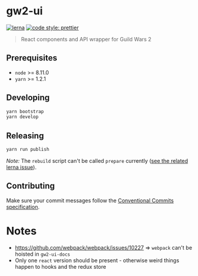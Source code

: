 # gw2-ui

[![lerna](https://img.shields.io/badge/maintained%20with-lerna-cc00ff.svg)](https://lernajs.io/)
[![code style: prettier](https://img.shields.io/badge/code_style-prettier-ff69b4.svg)](https://github.com/prettier/prettier)

> React components and API wrapper for Guild Wars 2

## Prerequisites

- `node` >= 8.11.0
- `yarn` >= 1.2.1

## Developing

```sh
yarn bootstrap
yarn develop
```

## Releasing

```sh
yarn run publish
```

_Note:_ The `rebuild` script can't be called `prepare` currently ([see the related lerna issue](https://github.com/lerna/lerna/issues/1944)).

## Contributing

Make sure your commit messages follow the [Conventional Commits specification](https://www.conventionalcommits.org/en/v1.0.0-beta.4/#summary).

# Notes

- https://github.com/webpack/webpack/issues/10227 => `webpack` can't be hoisted in `gw2-ui-docs`
- Only one `react` version should be present - otherwise weird things happen to hooks and the redux store
